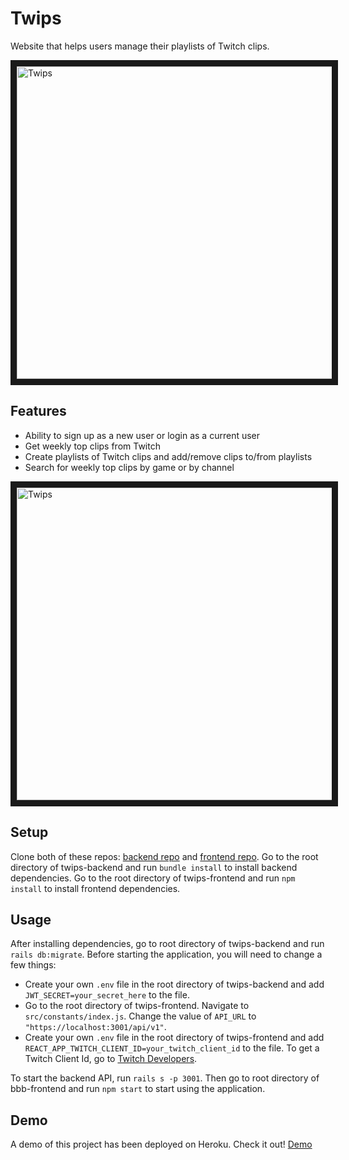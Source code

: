 # Twips
Website that helps users manage their playlists of Twitch clips.

<img src="https://i.imgur.com/LqgQniL.png" 
alt="Twips" width="800" height="500" border="10" />

## Features
* Ability to sign up as a new user or login as a current user
* Get weekly top clips from Twitch
* Create playlists of Twitch clips and add/remove clips to/from playlists
* Search for weekly top clips by game or by channel

<img src="https://i.imgur.com/HcD5p2A.png" 
alt="Twips" width="800" height="500" border="10" />

## Setup
Clone both of these repos: [backend repo](https://github.com/rchowdev/twips-backend) and [frontend repo](https://github.com/rchowdev/twips-frontend).
Go to the root directory of twips-backend and run ```bundle install``` to install backend dependencies.
Go to the root directory of twips-frontend and run ```npm install``` to install frontend dependencies.

## Usage
After installing dependencies, go to root directory of twips-backend and run ```rails db:migrate```. Before starting the application, you will need to change a few things:
* Create your own ```.env``` file in the root directory of twips-backend and add ```JWT_SECRET=your_secret_here``` to the file.
* Go to the root directory of twips-frontend. Navigate to ```src/constants/index.js```. Change the value of ```API_URL``` to ```"https://localhost:3001/api/v1"```.
* Create your own ```.env``` file in the root directory of twips-frontend and add ```REACT_APP_TWITCH_CLIENT_ID=your_twitch_client_id``` to the file. To get a Twitch Client Id, go to [Twitch Developers](https://dev.twitch.tv/). 

To start the backend API, run ```rails s -p 3001```. Then go to root directory of bbb-frontend and run ```npm start``` to start using the application.

## Demo
A demo of this project has been deployed on Heroku. Check it out! [Demo](https://twips-frontend.herokuapp.com/)
